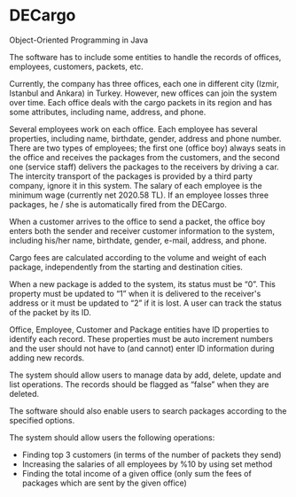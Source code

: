# DECargo
Object-Oriented Programming in Java

The software has to include some entities to handle the records of offices, employees, customers, packets, etc.

Currently, the company has three offices, each one in different city (Izmir, Istanbul and Ankara) in Turkey. However, new offices can join the system over time. Each office deals with the cargo packets in its region and has some attributes, including name, address, and phone. 

Several employees work on each office. Each employee has several properties, including name, birthdate, gender, address and phone number. There are two types of employees; the first one (office boy) always seats in the office and receives the packages from the customers, and the second one (service staff) delivers the packages to the receivers by driving a car. The intercity transport of the packages is provided by a third party company, ignore it in this system. The salary of each employee is the minimum wage (currently net 2020.58 TL). If an employee losses three packages, he / she is automatically fired from the DECargo. 

When a customer arrives to the office to send a packet, the office boy enters both the sender and receiver customer information to the system, including his/her name, birthdate, gender, e-mail, address, and phone. 

Cargo fees are calculated according to the volume and weight of each package, independently from the starting and destination cities.

When a new package is added to the system, its status must be “0”. This property must be updated to “1” when it is delivered to the receiver's address or it must be updated to “2” if it is lost. A user can track the status of the packet by its ID.

Office, Employee, Customer and Package entities have ID properties to identify each record. These properties must be auto increment numbers and the user should not have to (and cannot) enter ID information during adding new records.

The system should allow users to manage data by add, delete, update and list operations. The records should be flagged as “false” when they are deleted.

The software should also enable users to search packages according to the specified options.

The system should allow users the following operations: 
- Finding top 3 customers    (in terms of the number of packets they send)
- Increasing the salaries of all employees by %10 by using set method
- Finding the total income of a given office    (only sum the fees of packages which are sent by the given office)  
